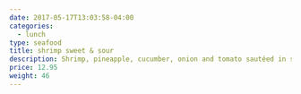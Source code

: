 ```yaml
---
date: 2017-05-17T13:03:58-04:00
categories:
  - lunch
type: seafood
title: shrimp sweet & sour
description: Shrimp, pineapple, cucumber, onion and tomato sautéed in sweet & sour sauce.
price: 12.95
weight: 46
---
```

